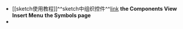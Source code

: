 - [[sketch使用教程]]^^sketch中组织控件^^[link](https://www.sketch.com/docs/designing/symbols/organizing-symbols/#organizing-symbols-in-the-components-view)
  **the Components View**
  **Insert Menu**
  **the Symbols page**
-
